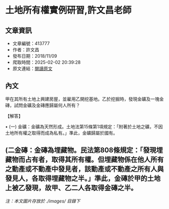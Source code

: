 # 土地所有權實例研習,許文昌老師

## 文章資訊
- 文章編號：413777
- 作者：許文昌
- 發布日期：2018/11/09
- 爬取時間：2025-02-02 20:39:28
- 原文連結：[閱讀原文](https://real-estate.get.com.tw/Columns/detail.aspx?no=413777)

## 內文
甲在其所有土地上興建房屋，並雇用乙開挖基地。乙於挖掘時，發現金礦及一塊金磚，試問金礦及金磚應歸屬何人所有？

【解答】

• (一) 金礦：金礦為天然形成。土地法第15條第1項規定：「附著於土地之礦，不因土地所有權之取得而成為私有。」準此，金礦歸屬於國有。

(二金磚：金磚為埋藏物。民法第808條規定：「發現埋藏物而占有者，取得其所有權。但埋藏物係在他人所有之動產或不動產中發見者，該動產或不動產之所有人與發見人，各取得埋藏物之半。」準此，金磚於甲的土地上被乙發現，故甲、乙二人各取得金磚之半。
---
*注：本文圖片存放於 ./images/ 目錄下*

